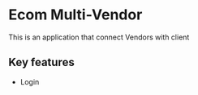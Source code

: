 # Ecom Multi-Vendor

This is an application that connect Vendors with client

## Key features 
- Login
